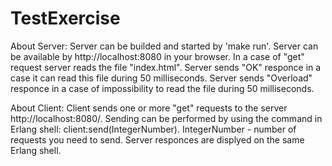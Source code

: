 # TestExercise

About Server:
Server can be builded and started by 'make run'. 
Server can be available by http://localhost:8080 in your browser. In a case of "get" request server reads the file "index.html". Server sends "OK" responce in a case it can read this file during 50 milliseconds. Server sends "Overload" responce in a case of impossibility to read the file during 50 milliseconds.

About Client:
Client sends one or more "get" requests to the server http://localhost:8080/. 
Sending can be performed by using the command in Erlang shell: client:send(IntegerNumber). IntegerNumber - number of requests you need to send.
Server responces are displyed on the same Erlang shell.

